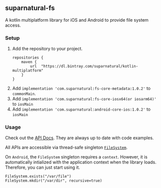 ## suparnatural-fs

A kotlin multiplatform library for iOS and Android to provide file system access.

### Setup

1. Add the repository to your project. 
    ```
    repositories {
        maven {
            url  "https://dl.bintray.com/suparnatural/kotlin-multiplatform" 
        }
    }
    ``` 
2. Add `implementation 'com.suparnatural:fs-core-metadata:1.0.2'` to `commonMain`.
3. Add `implementation 'com.suparnatural:fs-core-iosx64(or iosarm64)'` to `iosMain`
4. Add `implementation 'com.suparnatural:android-core-ios:1.0.2'` to `iosMain`

### Usage

Check out the [API Docs](https://suparngp.github.io/kotlin-multiplatform-projects/fs-core/docs/fs-core/com.suparnatural.core.fs/index.html).
They are always up to date with code examples. 

All APIs are accessible via thread-safe singleton [`FileSystem`](https://suparngp.github.io/kotlin-multiplatform-projects/fs-core/docs/fs-core/com.suparnatural.core.fs/-file-system/index.html).

On `Android`, the `FileSystem` singleton requires a `context`. However, it is automatically intialized with the application context when the library loads. Therefore, you can just start using it.


```
FileSystem.exists("/var/file")
FileSystem.mkdir("/var/dir", recursive=true)
```
